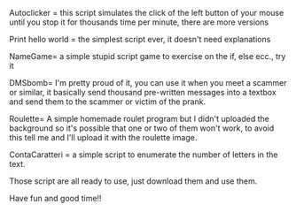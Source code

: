 Autoclicker = this script simulates the click of the left button of your mouse until you stop it for thousands time per minute, there are more versions

Print hello world = the simplest script ever, it doesn't need explanations

NameGame= a simple stupid script game to exercise on the if, else ecc., try it

DMSbomb= I'm pretty proud of it, you can use it when you meet a scammer or similar, it basically send thousand pre-written messages  into a textbox and send them to the 
scammer or victim of the prank.

Roulette= A simple homemade roulet program but I didn't uploaded the background so it's possible that one or two of them won't work, to avoid this tell me and I'll upload it with the roulette image.

ContaCaratteri = a simple script to enumerate the number of letters in the text.

Those script are all ready to use, just download them and use them.

Have fun and good time!!
